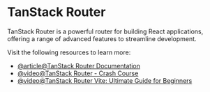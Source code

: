 # TanStack Router

TanStack Router is a powerful router for building React applications, offering a range of advanced features to streamline development.

Visit the following resources to learn more:

- [@article@TanStack Router Documentation](https://tanstack.com/router/latest/docs/framework/react/overview)
- [@video@TanStack Router - Crash Course](https://www.youtube.com/watch?v=4sslBg8LprE&list=PLOQjd5dsGSxJilh0lBofeY8Qib98kzmF5)
- [@video@TanStack Router Vite: Ultimate Guide for Beginners](https://www.youtube.com/watch?v=AN9rD7y9MS8)